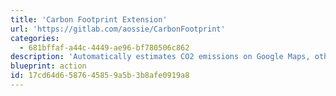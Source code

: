 ```yaml
---
title: 'Carbon Footprint Extension'
url: 'https://gitlab.com/aossie/CarbonFootprint'
categories:
  - 681bffaf-a44c-4449-ae96-bf780506c862
description: 'Automatically estimates CO2 emissions on Google Maps, other maps services and train and flight search engines.'
blueprint: action
id: 17cd64d6-5876-4585-9a5b-3b8afe0919a8
---
```

